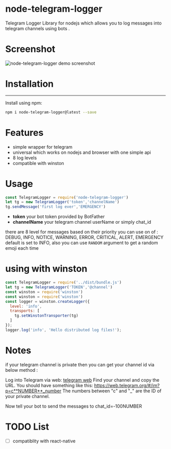 

node-telegram-logger
=============

Telegram Logger Library for nodejs which allows you to log messages into telegram channels using bots .


# Screenshot

![node-telegram-logger demo screenshot](https://i.imgsafe.org/80/8002a819f4.png)


# Installation
-----------
Install using npm:

```bash
npm i node-telegram-logger@latest --save
```


# Features
- simple wrapper for telegram 
- universal which works on nodejs and browser with one simple api 
- 8 log levels
- compatible with winston 

# Usage
```javascript
const TelegramLogger = require('node-telegram-logger')
let tg = new TelegramLogger('token','channelName')
tg.sendMessage('first log ever','EMERGENCY')
```
- **token** your bot token provided by BotFather
- **channelName** your telegram channel userName or simply chat_id

 there are 8 level for messages based on their priority you can use on of :  
 DEBUG, INFO, NOTICE, WARNING, ERROR, CRITICAL, ALERT, EMERGENCY  
 default is set to INFO, also you can use ```RANDOM``` argument to get a random emoji each time 

# using with winston 
```javascript
const TelegramLogger = require('../dist/bundle.js')
let tg = new TelegramLogger('TOKEN','@channel')
const winston = require('winston')
const winston = require('winston')
const logger = winston.createLogger({
  level: 'info',
  transports: [
    tg.setWinstonTransporter(tg)
  ]
});
logger.log('info', 'Hello distributed log files!');

```

# Notes
if your telegram channel is private then you can get your channel id via below method : 

Log into Telegram via web: [telegram web](https://web.telegram.org)
Find your channel and copy the URL. You should have something like this: https://web.telegram.org/#/im?p=c**NUMBER**_number
The numbers between "c" and "_" are the ID of your private channel.

Now tell your bot to send the messages to chat_id=-100NUMBER




# TODO List
- [ ] compatiblity with react-native
